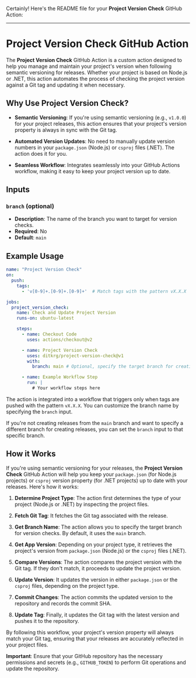 Certainly! Here's the README file for your **Project Version Check** GitHub Action:

---

# Project Version Check GitHub Action

The **Project Version Check** GitHub Action is a custom action designed to help you manage and maintain your project's version when following semantic versioning for releases. Whether your project is based on Node.js or .NET, this action automates the process of checking the project version against a Git tag and updating it when necessary.

## Why Use Project Version Check?

- **Semantic Versioning**: If you're using semantic versioning (e.g., `v1.0.0`) for your project releases, this action ensures that your project's version property is always in sync with the Git tag.

- **Automated Version Updates**: No need to manually update version numbers in your `package.json` (Node.js) or `csproj` files (.NET). The action does it for you.

- **Seamless Workflow**: Integrates seamlessly into your GitHub Actions workflow, making it easy to keep your project version up to date.

## Inputs

### `branch` (optional)

- **Description**: The name of the branch you want to target for version checks.
- **Required**: No
- **Default**: `main`

## Example Usage

```yaml
name: "Project Version Check"
on:
  push:
    tags:
      - 'v[0-9]+.[0-9]+.[0-9]+'  # Match tags with the pattern vX.X.X

jobs:
  project_version_check:
    name: Check and Update Project Version
    runs-on: ubuntu-latest

    steps:
      - name: Checkout Code
        uses: actions/checkout@v2

      - name: Project Version Check
        uses: ditkrg/project-version-check@v1
        with:
          branch: main # Optional, specify the target branch for creating releases

      - name: Example Workflow Step
        run: |
          # Your workflow steps here
```

The action is integrated into a workflow that triggers only when tags are pushed with the pattern `vX.X.X`. You can customize the branch name by specifying the `branch` input.

If you're not creating releases from the `main` branch and want to specify a different branch for creating releases, you can set the `branch` input to that specific branch.


## How it Works

If you're using semantic versioning for your releases, the **Project Version Check** GitHub Action will help you keep your `package.json` (for Node.js projects) or `csproj` version property (for .NET projects) up to date with your releases. Here's how it works:

1. **Determine Project Type**: The action first determines the type of your project (Node.js or .NET) by inspecting the project files.

2. **Fetch Git Tag**: It fetches the Git tag associated with the release.

3. **Get Branch Name**: The action allows you to specify the target branch for version checks. By default, it uses the `main` branch.

4. **Get App Version**: Depending on your project type, it retrieves the project's version from `package.json` (Node.js) or the `csproj` files (.NET).

5. **Compare Versions**: The action compares the project version with the Git tag. If they don't match, it proceeds to update the project version.

6. **Update Version**: It updates the version in either `package.json` or the `csproj` files, depending on the project type.

7. **Commit Changes**: The action commits the updated version to the repository and records the commit SHA.

8. **Update Tag**: Finally, it updates the Git tag with the latest version and pushes it to the repository.

By following this workflow, your project's version property will always match your Git tag, ensuring that your releases are accurately reflected in your project files.

**Important**: Ensure that your GitHub repository has the necessary permissions and secrets (e.g., `GITHUB_TOKEN`) to perform Git operations and update the repository.
